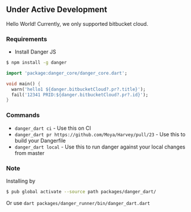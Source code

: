 ## Under Active Development

Hello World!
Currently, we only supported bitbucket cloud.

### Requirements

- Install Danger JS

```bash
$ npm install -g danger
```

```dart
import 'package:danger_core/danger_core.dart';

void main() {
  warn('hello1 ${danger.bitbucketCloud?.pr?.title}');
  fail('12341 PRID:${danger.bitbucketCloud?.pr?.id}');
}
```

### Commands

- `danger_dart ci` - Use this on CI
- `danger_dart pr https://github.com/Moya/Harvey/pull/23` - Use this to build your Dangerfile
- `danger_dart local` - Use this to run danger against your local changes from master

### Note

Installing by

```bash
$ pub global activate --source path packages/danger_dart/
```

Or use `dart packages/danger_runner/bin/danger_dart.dart`
